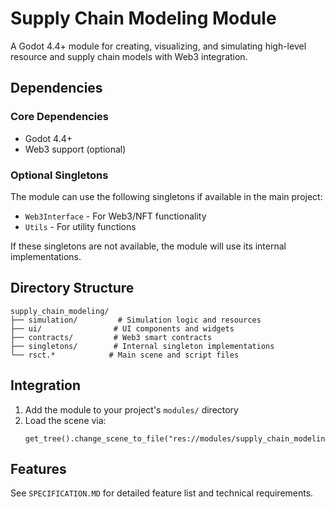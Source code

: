 # Supply Chain Modeling Module

A Godot 4.4+ module for creating, visualizing, and simulating high-level resource and supply chain models with Web3 integration.

## Dependencies

### Core Dependencies
- Godot 4.4+
- Web3 support (optional)

### Optional Singletons
The module can use the following singletons if available in the main project:
- `Web3Interface` - For Web3/NFT functionality
- `Utils` - For utility functions

If these singletons are not available, the module will use its internal implementations.

## Directory Structure

```
supply_chain_modeling/
├── simulation/         # Simulation logic and resources
├── ui/                # UI components and widgets
├── contracts/         # Web3 smart contracts
├── singletons/        # Internal singleton implementations
└── rsct.*            # Main scene and script files
```

## Integration

1. Add the module to your project's `modules/` directory
2. Load the scene via:
   ```gdscript
   get_tree().change_scene_to_file("res://modules/supply_chain_modeling/rsct.tscn")
   ```

## Features

See `SPECIFICATION.MD` for detailed feature list and technical requirements.
